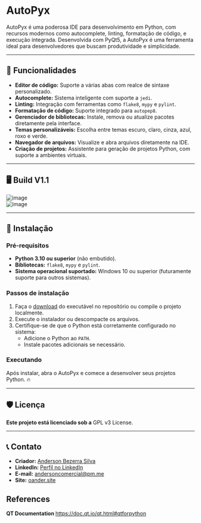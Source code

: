 <h1> AutoPyx </h1>

<p> AutoPyx é uma poderosa IDE para desenvolvimento em Python, com recursos modernos como autocomplete, linting, formatação de código, e execução integrada. Desenvolvida com PyQt5, a AutoPyx é uma ferramenta ideal para desenvolvedores que buscam produtividade e simplicidade. </p>

---

## 🎯 **Funcionalidades**
- **Editor de código:** Suporte a várias abas com realce de sintaxe personalizado.
- **Autocomplete:** Sistema inteligente com suporte a `jedi`.
- **Linting:** Integração com ferramentas como `flake8`, `mypy` e `pylint`.
- **Formatação de código:** Suporte integrado para `autopep8`.
- **Gerenciador de bibliotecas:** Instale, remova ou atualize pacotes diretamente pela interface.
- **Temas personalizáveis:** Escolha entre temas escuro, claro, cinza, azul, roxo e verde.
- **Navegador de arquivos:** Visualize e abra arquivos diretamente na IDE.
- **Criação de projetos:** Assistente para geração de projetos Python, com suporte a ambientes virtuais.

---

## 🖥️ **Build V1.1**

![image](https://github.com/user-attachments/assets/58bf4049-b7ab-46ee-969a-819ccf9428de)
<br>
![image](https://github.com/user-attachments/assets/fb608926-bd06-497f-b0c1-1eece026b6f8)


---

## 🚀 **Instalação**

### Pré-requisitos
- **Python 3.10 ou superior** (não embutido).
- **Bibliotecas:** `flake8`, `mypy` e `pylint`.
- **Sistema operacional suportado:** Windows 10 ou superior (futuramente suporte para outros sistemas).

### Passos de instalação
1. Faça o [download](https://sourceforge.net/projects/autopyx-windows/files/latest/download) do executável no repositório ou compile o projeto localmente.
2. Execute o instalador ou descompacte os arquivos.
3. Certifique-se de que o Python está corretamente configurado no sistema:
   - Adicione o Python ao `PATH`.
   - Instale pacotes adicionais se necessário.

### Executando
Após instalar, abra o AutoPyx e comece a desenvolver seus projetos Python. 🔥

---

## 🛡️ Licença

**Este projeto está licenciado sob a** GPL v3 License.

---

## 📞 **Contato**

- **Criador:** [Anderson Bezerra Silva](https://github.com/oanderoficial)  
- **LinkedIn:** [Perfil no LinkedIn](https://www.linkedin.com/in/oandersonbsilva/)  
- **E-mail:** [andersoncomercial@pm.me](mailto:andersoncomercial@pm.me)
- **Site:** [oander.site](https://oander.site/)


## References
<strong> QT Documentation </strong> https://doc.qt.io/qt.html#qtforpython
